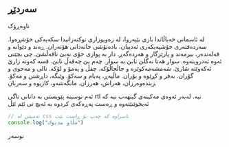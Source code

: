 ## سەردێڕ
ناوەڕۆک

لە ئاسمانی خەیاڵاندا بازی بێپەروا، لە زەویوزاری نوکتەزانیدا سکەیەکی خۆشڕەوا. سەردەفتەری خۆشپەیکەری ئەدیبان، بادەنۆشی خانەدانی هۆنەران. ڕەند و دێوانە و قەلەندەر، بیرمەند و پارێزگار و هەردەگەڕ. دار بە پوازی خۆی نەبێ ناقەڵشێ. چی بچێنی ئەوە ئەدرویتەوە. سوار هەتا نەگلێ نابێ بە سوار. چەم بێ چەقەڵ نابێ. قسە کەوتە زارێ ئەکەوێتە شارێ. شەمشەمەکوێرە و جاڵجاڵۆکە. چقڵ و پەمۆ و لۆکە. نالی و مەحوی و گۆران. بەفر و کڕێوە و بۆران. ماڵپەڕ، پەیام و سەکۆ. وێبگە، داڕشتن و مەکۆ. زیندەوەرزان، هەراش، هەرزان. مانگەشەو، کازیوە و سەربان.

ئەم نوسینە پێویستی بە دانانی تاگی rtl نیە. لەبەر ئەوەی مەکینەی گیتهەب نیە کە ئەیخوێنێتەوە و ڕەست پەڕەکەی کردوە بە ئەیچ تی ئێم ئێڵ

```js
// ئەمیش لە css ناسراوە کە چەپ بۆ ڕاست بێت
console.log("سڵاو مدبوک")
```

نوسەر
